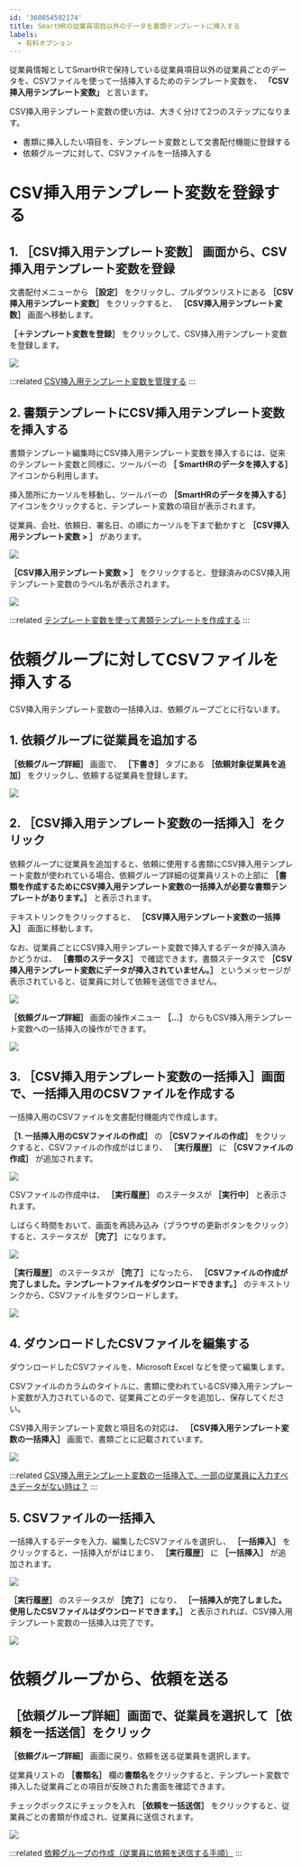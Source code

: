 ```yaml
---
id: '360054592174'
title: SmartHRの従業員項目以外のデータを書類テンプレートに挿入する
labels:
  - 有料オプション
---
```

従業員情報としてSmartHRで保持している従業員項目以外の従業員ごとのデータを、CSVファイルを使って一括挿入するためのテンプレート変数を、 **「CSV挿入用テンプレート変数」** と言います。

CSV挿入用テンプレート変数の使い方は、大きく分けて2つのステップになります。

- 書類に挿入したい項目を、テンプレート変数として文書配付機能に登録する
- 依頼グループに対して、CSVファイルを一括挿入する

# CSV挿入用テンプレート変数を登録する

## 1\. ［CSV挿入用テンプレート変数］ 画面から、CSV挿入用テンプレート変数を登録

文書配付メニューから **［設定］** をクリックし、プルダウンリストにある **［CSV挿入用テンプレート変数］** をクリックすると、 **［CSV挿入用テンプレート変数］** 画面へ移動します。

 **［＋テンプレート変数を登録］** をクリックして、CSV挿入用テンプレート変数を登録します。

![](./custom_template_variables.png)

:::related
[CSV挿入用テンプレート変数を管理する](https://knowledge.smarthr.jp/hc/ja/articles/360054590074)
:::

## 2\. 書類テンプレートにCSV挿入用テンプレート変数を挿入する

書類テンプレート編集時にCSV挿入用テンプレート変数を挿入するには、従来のテンプレート変数と同様に、ツールバーの **［**  **SmartHRのデータを挿入する］** アイコンから利用します。

挿入箇所にカーソルを移動し、ツールバーの **［SmartHRのデータを挿入する］** アイコンをクリックすると、テンプレート変数の項目が表示されます。

従業員、会社、依頼日、署名日、の順にカーソルを下まで動かすと **［CSV挿入用テンプレート変数 > ］**  があります。

![](./template_insert_variables.png)

 **［CSV挿入用テンプレート変数 > ］** をクリックすると、登録済みのCSV挿入用テンプレート変数のラベル名が表示されます。

![](./template_insert_variables02.png)

:::related
[テンプレート変数を使って書類テンプレートを作成する](https://knowledge.smarthr.jp/hc/ja/articles/360036818773)
:::

# 依頼グループに対してCSVファイルを挿入する

CSV挿入用テンプレート変数の一括挿入は、依頼グループごとに行ないます。

## 1\. 依頼グループに従業員を追加する

 **［依頼グループ詳細］** 画面で、 **［下書き］** タブにある **［依頼対象従業員を追加］** をクリックし、依頼する従業員を登録します。

![](./screencapture-keiyaku-smarthr-plus-request-groups-a76dfecb-2e22-4fad-97df-ce9c06a22d96-2022-05-10-16_54_27-2.png)

## 2\. ［CSV挿入用テンプレート変数の一括挿入］をクリック

依頼グループに従業員を追加すると、依頼に使用する書類にCSV挿入用テンプレート変数が使われている場合、依頼グループ詳細の従業員リストの上部に **［書類を作成するためにCSV挿入用テンプレート変数の一括挿入が必要な書類テンプレートがあります。］** と表示されます。

テキストリンクをクリックすると、 **［CSV挿入用テンプレート変数の一括挿入］** 画面に移動します。

なお、従業員ごとにCSV挿入用テンプレート変数で挿入するデータが挿入済みかどうかは、 **［書類のステータス］** で確認できます。書類ステータスで **［CSV挿入用テンプレート変数にデータが挿入されていません。］** というメッセージが表示されていると、従業員に対して依頼を送信できません。

![](./screencapture-keiyaku-smarthr-plus-request-groups-a76dfecb-2e22-4fad-97df-ce9c06a22d96-2022-05-10-16_56_03.png)

 **［依頼グループ詳細］** 画面の操作メニュー **［…］** からもCSV挿入用テンプレート変数への一括挿入の操作ができます。

![](./__________2022-05-10_16_56_21.png)

## 3\. ［CSV挿入用テンプレート変数の一括挿入］画面で、一括挿入用のCSVファイルを作成する

一括挿入用のCSVファイルを文書配付機能内で作成します。

 **［1. 一括挿入用のCSVファイルの作成］** の **［CSVファイルの作成］** をクリックすると、CSVファイルの作成がはじまり、 **［実行履歴］** に **［CSVファイルの作成］** が追加されます。

![](./screencapture-keiyaku-smarthr-plus-request-groups-a76dfecb-2e22-4fad-97df-ce9c06a22d96-custom-template-variables-csv-import-2022-05-10-17_40_47.png)

CSVファイルの作成中は、 **［実行履歴］** のステータスが **［実行中］** と表示されます。

しばらく時間をおいて、画面を再読み込み（ブラウザの更新ボタンをクリック）すると、ステータスが **［完了］** になります。

![](./__________2022-05-10_17_42_00.png)

 **［実行履歴］** のステータスが **［完了］** になったら、 **［CSVファイルの作成が完了しました。テンプレートファイルをダウンロードできます。］** のテキストリンクから、CSVファイルをダウンロードします。

![](./00_screencapture-keiyaku-smarthr-plus-request-groups-a76dfecb-2e22-4fad-97df-ce9c06a22d96-custom-template-variables-csv-import-2022-05-10-17_49_07.png)

## 4\. ダウンロードしたCSVファイルを編集する

ダウンロードしたCSVファイルを、Microsoft Excel などを使って編集します。

CSVファイルのカラムのタイトルに、書類に使われているCSV挿入用テンプレート変数が入力されているので、従業員ごとのデータを追加し、保存してください。

CSV挿入用テンプレート変数と項目名の対応は、 **［CSV挿入用テンプレート変数の一括挿入］** 画面で、書類ごとに記載されています。

![](./__________2022-05-10_17_46_09.png)

:::related
[CSV挿入用テンプレート変数の一括挿入で、一部の従業員に入力すべきデータがない時は？](https://knowledge.smarthr.jp/hc/ja/articles/360056530393)
:::

## 5\. CSVファイルの一括挿入

一括挿入するデータを入力、編集したCSVファイルを選択し、 **［一括挿入］** をクリックすると、一括挿入ががはじまり、 **［実行履歴］** に **［一括挿入］** が追加されます。

![](./01_screencapture-keiyaku-smarthr-plus-request-groups-a76dfecb-2e22-4fad-97df-ce9c06a22d96-custom-template-variables-csv-import-2022-05-10-17_49_07.png)

 **［実行履歴］** のステータスが **［完了］** になり、 **［一括挿入が完了しました。使用したCSVファイルはダウンロードできます。］** と表示されれば、CSV挿入用テンプレート変数の一括挿入は完了です。

![](./SmartHR_____.png)

# 依頼グループから、依頼を送る

## ［依頼グループ詳細］画面で、従業員を選択して［依頼を一括送信］をクリック

 **［依頼グループ詳細］** 画面に戻り、依頼を送る従業員を選択します。

従業員リストの **［書類名］** 欄の**書類名**をクリックすると、テンプレート変数で挿入した従業員ごとの項目が反映された書面を確認できます。

チェックボックスにチェックを入れ **［依頼を一括送信］** をクリックすると、従業員ごとの書類が作成され、従業員に送信されます。

![](./screencapture-keiyaku-smarthr-plus-request-groups-a76dfecb-2e22-4fad-97df-ce9c06a22d96-2022-05-11-16_50_48.png)

:::related
[依頼グループの作成（従業員に依頼を送信する手順）](https://knowledge.smarthr.jp/hc/ja/articles/360026105334)
:::
